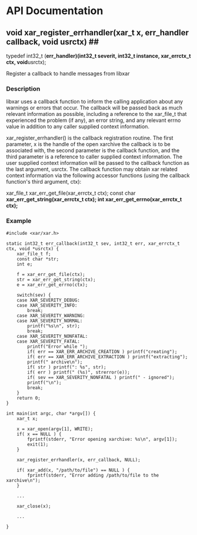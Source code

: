 # API Documentation #

## void xar\_register\_errhandler(xar\_t x, err\_handler callback, void **usrctx) ##**

typedef int32\_t (**err\_handler)(int32\_t severit, int32\_t instance, xar\_errctx\_t ctx, void**usrctx);

Register a callback to handle messages from libxar

### Description ###

libxar uses a callback function to inform the calling application about any warnings or errors that occur. The callback will be passed back as much relevant information as possible, including a reference to the xar\_file\_t that experienced the problem (if any), an error string, and any relevant errno value in addition to any caller supplied context information.

xar\_register\_errhandler() is the callback registration routine. The first parameter, x is the handle of the open xarchive the callback is to be associated with, the second parameter is the callback function, and the third parameter is a reference to caller supplied context information.
The user supplied context information will be passed to the callback function as the last argument, usrctx.
The callback function may obtain xar related context information via the following accessor functions (using the callback function's third argument, ctx):

xar\_file\_t xar\_err\_get\_file(xar\_errctx\_t ctx);
const char **xar\_err\_get\_string(xar\_errctx\_t ctx);
int xar\_err\_get\_errno(xar\_errctx\_t ctx);**

### Example ###
```
#include <xar/xar.h>

static int32_t err_callback(int32_t sev, int32_t err, xar_errctx_t ctx, void *usrctx) {
	xar_file_t f;
	const char *str;
	int e;

	f = xar_err_get_file(ctx);
	str = xar_err_get_string(ctx);
	e = xar_err_get_errno(ctx);

	switch(sev) {
	case XAR_SEVERITY_DEBUG:
	case XAR_SEVERITY_INFO:
		break;
	case XAR_SEVERITY_WARNING:
	case XAR_SEVERITY_NORMAL:
		printf("%s\n", str);
		break;
	case XAR_SEVERITY_NONFATAL:
	case XAR_SEVERITY_FATAL:
		printf("Error while ");
		if( err == XAR_ERR_ARCHIVE_CREATION ) printf("creating");
		if( err == XAR_ERR_ARCHIVE_EXTRACTION ) printf("extracting");
		printf(" archive\n");
		if( str ) printf(": %s", str);
		if( err ) printf(" (%s)", strerror(e));
		if( sev == XAR_SEVERITY_NONFATAL ) printf(" - ignored");
		printf("\n");
		break;
	}
	return 0;
}

int main(int argc, char *argv[]) {
	xar_t x;

	x = xar_open(argv[1], WRITE);
	if( x == NULL ) {
		fprintf(stderr, "Error opening xarchive: %s\n", argv[1]);
		exit(1);
	}

	xar_register_errhandler(x, err_callback, NULL);

	if( xar_add(x, "/path/to/file") == NULL ) {
		fprintf(stderr, "Error adding /path/to/file to the xarchive\n");
	}

	...

	xar_close(x);
	
	...

}

```